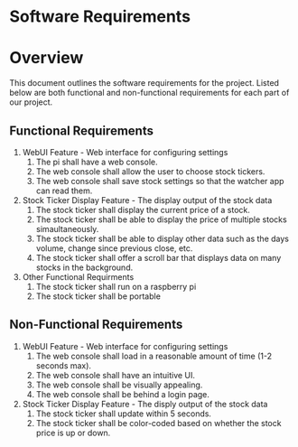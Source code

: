 # Software Requirements

# Overview

This document outlines the software requirements for the project. Listed below are both functional and non-functional requirements for each part of our project.

## Functional Requirements

1. WebUI Feature - Web interface for configuring settings
    1. The pi shall have a web console.
    2. The web console shall allow the user to choose stock tickers.
    3.	The web console shall save stock settings so that the watcher app can read them.
2. Stock Ticker Display Feature - The display output of the stock data
    1. The stock ticker shall display the current price of a stock.
    2. The stock ticker shall be able to display the price of multiple stocks simaultaneously.
    3. The stock ticker shall be able to display other data such as the days volume, change since previous close, etc.
    4. The stock ticker shall offer a scroll bar that displays data on many stocks in the background.
3. Other Functional Requirments
    1. The stock ticker shall run on a raspberry pi
    2. The stock ticker shall be portable


## Non-Functional Requirements

1. WebUI Feature - Web interface for configuring settings
    1.	The web console shall load in a reasonable amount of time (1-2 seconds max).
    2.	The web console shall have an intuitive UI.
    3.	The web console shall be visually appealing.
    4. The web console shall be behind a login page.
2. Stock Ticker Display Feature - The disply output of the stock data
    1. The stock ticker shall update within 5 seconds.
    2. The stock ticker shall be color-coded based on whether the stock price is up or down.

